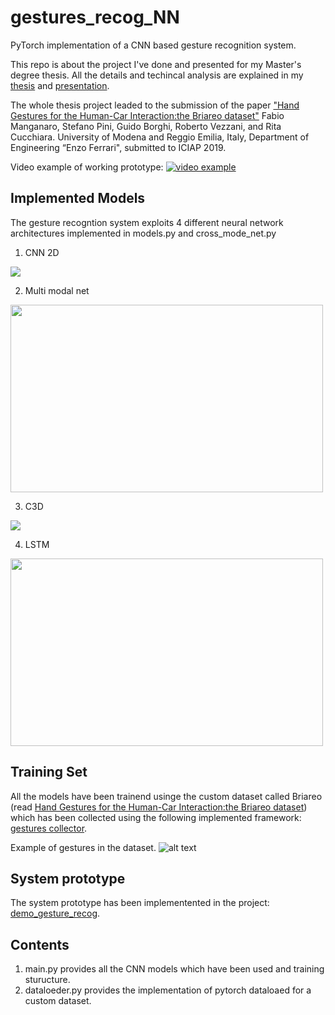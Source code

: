 # gestures_recog_NN

PyTorch implementation of a CNN based gesture recognition system.

This repo is about the project I've done and presented for my Master's degree thesis. 
All the details and techincal analysis are explained in my [thesis](https://github.com/manganarofabio/gestures_recog_NN/blob/master/docs/Tesi_Manganaro_Fabio.pdf) and [presentation](https://github.com/manganarofabio/gestures_recog_NN/blob/master/docs/Manganaro_Fabio_tesi_magistrale_esposizione.pdf).

The whole thesis project leaded to the submission of the paper ["Hand Gestures for the Human-Car Interaction:the Briareo dataset"](https://github.com/manganarofabio/gestures_recog_NN/blob/master/docs/ICIAP19___Hand_Gestures.pdf) Fabio Manganaro, Stefano Pini, Guido Borghi, Roberto Vezzani, and Rita Cucchiara. University of Modena and Reggio Emilia, Italy, Department of Engineering “Enzo Ferrari", submitted to ICIAP 2019.

Video example of working prototype:
[![video example](https://github.com/manganarofabio/gestures_recog_NN/blob/master/imgs/th0.png)](https://vimeo.com/341095270)
## Implemented Models
The gesture recogntion system exploits 4 different neural network architectures implemented in models.py and cross_mode_net.py

1. CNN 2D

<img src="https://github.com/manganarofabio/gestures_recog_NN/blob/master/imgs/densenet2.jpg">

2. Multi modal net

<img src="https://github.com/manganarofabio/gestures_recog_NN/blob/master/imgs/cross_depth_ir_rgb.png" width="500" height="300">

3. C3D

<img src="https://github.com/manganarofabio/gestures_recog_NN/blob/master/imgs/C3D_model.png">

4. LSTM
<img src="https://github.com/manganarofabio/gestures_recog_NN/blob/master/imgs/lstm_model.png" width="500" height="300" >

## Training Set

All the models have been trainend usinge the custom dataset called Briareo (read [Hand Gestures for the Human-Car Interaction:the Briareo dataset](https://github.com/manganarofabio/gestures_recog_NN/blob/master/docs/ICIAP19___Hand_Gestures.pdf)) which has been collected using the following implemented framework: [gestures collector](https://github.com/manganarofabio/gestures-collector).


Example of gestures in the dataset.
![alt text](https://github.com/manganarofabio/gestures_recog_NN/blob/master/imgs/gesti.jpg)

## System prototype

The system prototype has been implementented in the project: [demo_gesture_recog](https://github.com/manganarofabio/demo_gesture_recog).

## Contents
1) main.py provides all the CNN models which have been used and training sturucture.
2) dataloeder.py provides the implementation of pytorch dataloaed for a custom dataset.
